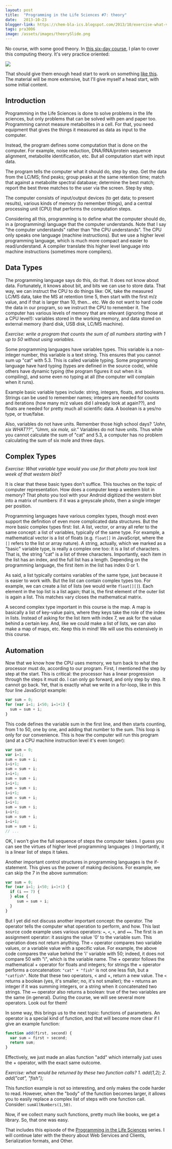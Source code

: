 ```yaml
---
layout: post
title:  "Programming in the Life Sciences #7: theory"
date:   2013-10-23
blogger-link: https://chem-bla-ics.blogspot.com/2013/10/exercise-what-variable-type-would-you.html
tags: pra3006
image: /assets/images/theorySlide.png
---
```


No course, with some good theory. In [this six-day course](http://chem-bla-ics.blogspot.nl/2013/10/programming-in-life-sciences-1-six-day.html),
I plan to cover this computing theory. It's very practice oriented:

![](/assets/images/theorySlide.png)

That should give them enough head start to work on something [like this](http://chem-bla-ics.blogspot.nl/2013/10/programming-in-life-sciences-5.html).
The material will be more extensive, but I'll give myself a head start, with some initial content.

## Introduction
Programming in the Life Sciences is done to solve problems in the life sciences, but only
problems that can be solved with pen and paper too. Programming cannot measure metabolites
in a cell. For that, you need equipment that gives the things it measured as data as input to
the computer.

Instead, the program defines some computation that is done on the computer. For example, noise
reduction, DNA/RNA/protein sequence alignment, metabolite identification, etc. But all
computation start with input data.

The program tells the computer what it should do, step by step. Get the data from the LC/MS; find
peaks; group peaks at the same retention time; match that against a metabolite spectral database;
determine the best match; report the best three matches to the user via the screen. Step by step.

The computer consists of input/output devices (to get data; to present results), various kinds of
memory (to remember things), and a central processing unit (CPU) that performs the computation
steps.

Considering all this, programming is to define what the computer should do, in a (programming)
language that the computer understands. Note that I say "the computer understands" rather than
"the CPU understands". The CPU only speaks one language (machine instructions). But we use a
higher level programming language, which is much more compact and easier to read/understand. A
compiler translate this higher level language into machine instructions (sometimes more
compilers).

## Data Types
The programming language says do this, do that. It does not know about data. Fortunately, it
knows about bit, and bits we can use to store data. That way, we can instruct the CPU to do
things like: OK, take the measured LC/MS data, take the MS at retention time 5, then start with
the first m/z value, and if that is larger than 10, then... etc. We do not want to hard code the
data in our program, so we instruct the CPU to remember it. The computer has various levels of
memory that are relevant (ignoring those at a CPU level!): variables stored in the working
memory, and data stored on external memory (hard disk, USB disk, LC/MS machine).

*Exercise: write a program that counts the sum of all numbers starting with 1 up to 50 without
using variables.*

Some programming languages have variables types. This variable is a non-integer number, this
variable is a text string. This ensures that you cannot sum up "cat" with 5.3. This is called
variable typing. Some programming language have hard typing (types are defined in the source
code), while others have dynamic typing (the program figures it out when it is compiling), and
some even no typing at all (the computer will complain when it runs).

Example basic variable types include: string, integers, floats, and booleans. Strings can be used
to remember names; integers are needed for counts and iterations (how many m/z values did I
already look at again??), and floats are needed for pretty much all scientific data. A boolean is
a yes/no type, or true/false.

Also, variables do not have units. Remember those high school days? *"John, six WHAT??"*, *"Umm,
six mole, sir."* Variables do not have units. Thus while you cannot calculate the sum of "cat"
and 5.3, a computer has no problem calculating the sum of six mole and three days.

## Complex Types

*Exercise: What variable type would you use for that photo you took last week of that western blot?*

It is clear that these basic types don't suffice. This touches on the topic of computer
representation. How does a computer keep a western blot in memory? That photo you tool with
your Android digitized the western blot into a matrix of numbers: if it was a greyscale photo,
then a single integer per position.

Programming languages have various complex types, though most even support the definition of even
more complicated data structures. But the more basic complex types first: list. A list, vector,
or array all refer to the same concept: a list of variables, typically of the same type. For
example, a mathematical vector is a list of floats (e.g. `float[]` in JavaScript, where the
`[]` refers to the list or array nature). A string, actually, which we marked as a "basic"
variable type, is really a complex one too: it is a list of characters. That is, the string "cat"
is a list of three characters. Importantly, each item in the list has an index, and the full list
has a length. Depending on the programming language, the first item in the list has index 0 or 1.

As said, a list typically contains variables of the same type, just because it is easier to work
with. But the list can contain complex types too. For example, we can create a list of lists (we
would write `float[][]`). Each element in the top list is a list again; that is, the first
element of the outer list is again a list. This matches vary closes the mathematical matrix.

A second complex type important in this course is the map. A map is basically a list of key-value
pairs, where they keys take the role of the index in lists. Instead of asking for the list item
with index 7, we ask for the value behind a certain key. And, like we could make a list of lists,
we can also make a map of maps, etc. Keep this in mind! We will use this extensively in this
course.

## Automation
Now that we know how the CPU uses memory, we turn back to what the processor must do, according
to our program. First, I mentioned the step by step at the start. This is critical: the processor
has a linear progression through the steps it must do. I can only go forward, and only step by
step. It cannot go back. Yet, that is exactly what we write in a for-loop, like in this four line
JavaScript example:

```javascript
var sum = 0;
for (var i=1; i<50; i=1+1) { 
  sum = sum + i;
}
```

This code defines the variable sum in the first line, and then starts counting, from 1 to 50, one
by one, and adding that number to the sum. This loop is only for our convenience. This is how the
computer will run this program (and at a CPU machine instruction level it's even longer):

```javascript
var sum = 0;
var i=1;
sum = sum + i;
i=i+1;
sum = sum + i;
i=i+1;
sum = sum + i;
i=i+1;
sum = sum + i;
i=i+1;
sum = sum + i;
i=i+1;
sum = sum + i;
i=i+1;
sum = sum + i;
i=i+1;
sum = sum + i;
// ...
```

OK, I won't give the full sequence of steps the computer takes. I guess you can see the virtues
of higher level programming languages :) Importantly, it is a linear list of steps it takes.

Another important control structures in programming languages is the if-statement. This gives us
the power of making decisions. For example, we can skip the 7 in the above summation:

``` javascript
var sum = 0;
for (var i=1; i<50; i=1+1) {
  if (i == 7) {
  } else {
     sum = sum + i;
  }
}
```

But I yet did not discuss another important concept: the operator. The operator tells the
computer what operation to perform, and how. This last source code example uses various operators: `=`, `<`, `+`, and `==`. The first is an assignment operator: it assigns the value '0'
to the variable sum. This operation does not return anything. The `<` operator compares two
variable values, or a variable value with a specific value. For example, the above code compares
the value behind the 'i' variable with 50; indeed, it does not compare 50 with "i", which is the
variable name. The + operator follows the mathematical + operator for floats and integers; for
strings the + operator performs a concatenation: `"cat" + "fish"` is not one less fish, but a
`"catfish"`. Note that these two operators, < and +, return a new value. The `<` returns a
boolean (yes, it's smaller; no, it's not smaller); the `+` returns an integer if it was summing
integers, or a string when it concatenated two strings. The `==` operator also returns a boolean:
true of the two variables are the same (in general). During the course, we will see several more
operators. Look out for them!

In some way, this brings us to the next topic: functions of parameters. An operator is a special
kind of function, and that will become more clear if I give an example function:

```javascript
function add(first, second) {
  var sum = first + second;
  return sum;
}
```

Effectively, we just made an alias function "add" which internally just uses the + operator, with
the exact same outcome.

*Exercise: what would be returned by these two function calls? 1. add(1,2); 2. add("cat",
"fish");*

This function example is not so interesting, and only makes the code harder to read. However,
when the "body" of the function becomes larger, it allows you to easily replace a complex list
of steps with one function call. Consider: `sumAllNumbers(1,50)`.

Now, if we collect many such functions, pretty much like books, we get a library. So, that one
was easy.

That includes this episode of the [Programming in the Life Sciences](http://chem-bla-ics.blogspot.nl/search/label/%23mscpils)
series. I will continue later with the theory about Web Services and Clients, Serialization
formats, and Other.
